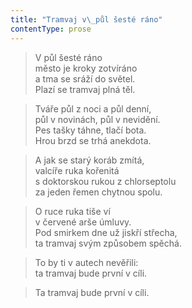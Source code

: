 ```yaml
---
title: "Tramvaj v\_půl šesté ráno"
contentType: prose
---
```


> V půl šesté ráno  
> město je kroky zotvíráno  
> a tma se sráží do světel.  
> Plazí se tramvaj plná těl.

  

> Tváře půl z noci a půl denní,  
> půl v novinách, půl v nevidění.  
> Pes tašky táhne, tlačí bota.  
> Hrou brzd se trhá anekdota.

  

> A jak se starý koráb zmítá,  
> valcíře ruka kořenitá  
> s doktorskou rukou z chlorseptolu  
> za jeden řemen chytnou spolu.

  

> O ruce ruka tiše ví  
> v červené arše úmluvy.  
> Pod smirkem dne už jiskří střecha,  
> ta tramvaj svým způsobem spěchá.

  

> To by ti v autech nevěřili:  
> ta tramvaj bude první v cíli.

  

> Ta tramvaj bude první v cíli.
